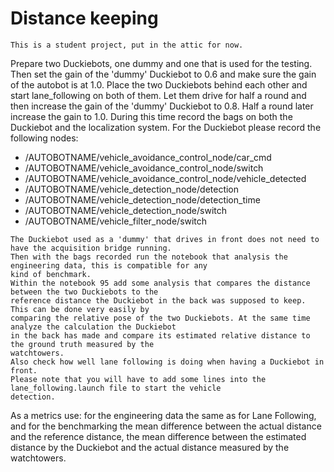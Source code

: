 # Distance keeping

```{todo}
This is a student project, put in the attic for now.
```

Prepare two Duckiebots, one dummy and one that is used for the testing. Then set the gain of the 'dummy' 
Duckiebot to 0.6 and make sure the gain of the autobot is at 1.0. Place the two Duckiebots behind each other 
and start lane_following on both of them. Let them drive for half a round and then increase the gain of the 
'dummy' Duckiebot to 0.8. Half a round later increase the gain to 1.0.
During this time record the bags on both the Duckiebot and the localization system. For the Duckiebot please 
record the following nodes:

* /AUTOBOTNAME/vehicle_avoidance_control_node/car_cmd
* /AUTOBOTNAME/vehicle_avoidance_control_node/switch
* /AUTOBOTNAME/vehicle_avoidance_control_node/vehicle_detected
* /AUTOBOTNAME/vehicle_detection_node/detection
* /AUTOBOTNAME/vehicle_detection_node/detection_time
* /AUTOBOTNAME/vehicle_detection_node/switch
* /AUTOBOTNAME/vehicle_filter_node/switch

```{note}
The Duckiebot used as a 'dummy' that drives in front does not need to have the acquisition bridge running.
Then with the bags recorded run the notebook that analysis the engineering data, this is compatible for any 
kind of benchmark.
Within the notebook 95 add some analysis that compares the distance between the two Duckiebots to the 
reference distance the Duckiebot in the back was supposed to keep. This can be done very easily by 
comparing the relative pose of the two Duckiebots. At the same time analyze the calculation the Duckiebot 
in the back has made and compare its estimated relative distance to the ground truth measured by the 
watchtowers.
Also check how well lane following is doing when having a Duckiebot in front.
Please note that you will have to add some lines into the lane_following.launch file to start the vehicle 
detection.
```

As a metrics use: for the engineering data the same as for Lane Following, and for the benchmarking the mean 
difference between the actual distance and the reference distance, the mean difference between the estimated 
distance by the Duckiebot and the actual distance measured by the watchtowers.
